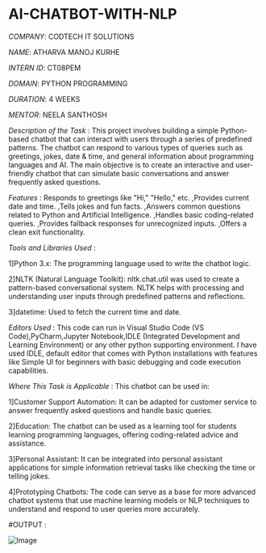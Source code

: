 # AI-CHATBOT-WITH-NLP

*COMPANY*: CODTECH IT SOLUTIONS

*NAME*: ATHARVA MANOJ KURHE

*INTERN ID*: CT08PEM

*DOMAIN*: PYTHON PROGRAMMING

*DURATION*: 4 WEEKS

*MENTOR*: NEELA SANTHOSH

*Description of the Task* :  This project involves building a simple Python-based chatbot that can interact with users through a series of predefined patterns. The chatbot can respond to various types of queries such as greetings, jokes, date & time, and general information about programming languages and AI. The main objective is to create an interactive and user-friendly chatbot that can simulate basic conversations and answer frequently asked questions.

*Features* : Responds to greetings like "Hi," "Hello," etc.
,Provides current date and time.
,Tells jokes and fun facts.
,Answers common questions related to Python and Artificial Intelligence.
,Handles basic coding-related queries.
,Provides fallback responses for unrecognized inputs.
,Offers a clean exit functionality.

*Tools and Libraries Used* : 

1]Python 3.x: The programming language used to write the chatbot logic.

2]NLTK (Natural Language Toolkit):
nltk.chat.util was used to create a pattern-based conversational system.
NLTK helps with processing and understanding user inputs through predefined patterns and reflections.

3]datetime: Used to fetch the current time and date.

*Editors Used* :
This code can run in Visual Studio Code (VS Code),PyCharm,Jupyter Notebook,IDLE (Integrated Development and Learning Environment) or any other python supporting environment. I have used IDLE, default editor that comes with Python installations with features like Simple UI for beginners with basic debugging and code execution capabilities.

*Where This Task is Applicable* : 
This chatbot can be used in:

1]Customer Support Automation: It can be adapted for customer service to answer frequently asked questions and handle basic queries.

2]Education: The chatbot can be used as a learning tool for students learning programming languages, offering coding-related advice and assistance.

3]Personal Assistant: It can be integrated into personal assistant applications for simple information retrieval tasks like checking the time or telling jokes.

4]Prototyping Chatbots: The code can serve as a base for more advanced chatbot systems that use machine learning models or NLP techniques to understand and respond to user queries more accurately.

#OUTPUT : 

![Image](https://github.com/user-attachments/assets/26adfc44-7150-4be8-be96-b291f1e09051)




